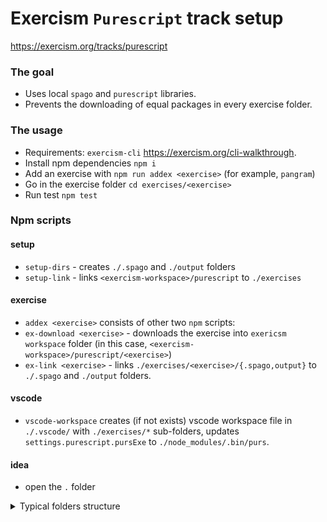 # Exercism `Purescript` track setup
https://exercism.org/tracks/purescript

### The goal
* Uses local `spago` and `purescript` libraries.
* Prevents the downloading of equal packages in every exercise folder.

### The usage
* Requirements: `exercism-cli` https://exercism.org/cli-walkthrough.
* Install npm dependencies `npm i`
* Add an exercise with `npm run addex <exercise>` (for example, `pangram`)
* Go in the exercise folder `cd exercises/<exercise>`
* Run test `npm test`

### Npm scripts
#### setup
* `setup-dirs` - creates `./.spago` and `./output` folders
* `setup-link` - links `<exercism-workspace>/purescript` to `./exercises`
#### exercise
* `addex <exercise>` consists of other two `npm` scripts:
* `ex-download <exercise>` - downloads the exercise into `exericsm workspace` folder (in this case, `<exercism-workspace>/purescript/<exercise>`)
* `ex-link <exercise>` - links `./exercises/<exercise>/{.spago,output}` to `./.spago` and `./output` folders.
#### vscode
* `vscode-workspace` creates (if not exists) vscode workspace file in `./.vscode/` with `./exercises/*` sub-folders, updates `settings.purescript.pursExe` to `./node_modules/.bin/purs`.
#### idea
* open the `.` folder

<details>
  <summary>Typical folders structure</summary>

```
.
├── exercism-workspace
│   └── purescript (1)
|       └── pangram
└── exercism-purescript-setup
    ├── .spago (2)
    ├── output (3)
    ├── node_modules
    └── exercises (-> 1)
        └── pangram
            ├── .exercism
            ├── .spago (-> 2)
            ├── output (-> 3)
            ├── src
            └── test
```
</details>